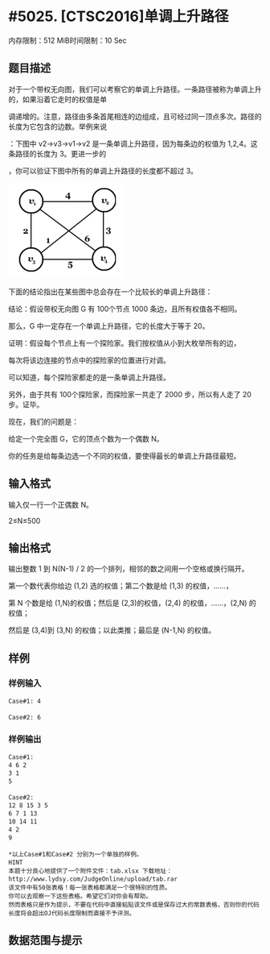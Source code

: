 # #5025. [CTSC2016]单调上升路径

内存限制：512 MiB时间限制：10 Sec

## 题目描述

对于一个带权无向图，我们可以考察它的单调上升路径。一条路径被称为单调上升的，如果沿着它走时的权值是单

调递增的。注意，路径由多条首尾相连的边组成，且可经过同一顶点多次。路径的长度为它包含的边数。举例来说

：下图中 v2&rarr;v3&rarr;v1&rarr;v2 是一条单调上升路径，因为每条边的权值为 1,2,4。这条路径的长度为 3。更进一步的

，你可以验证下图中所有的单调上升路径的长度都不超过 3。

 ![](upload/201709/11.png)

下面的结论指出在某些图中总会存在一个比较长的单调上升路径：

结论：假设带权无向图 G 有 100个节点 1000 条边，且所有权值各不相同。

那么，G 中一定存在一个单调上升路径，它的长度大于等于 20。

证明：假设每个节点上有一个探险家。我们按权值从小到大枚举所有的边，

每次将该边连接的节点中的探险家的位置进行对调。

可以知道，每个探险家都走的是一条单调上升路径。

另外，由于共有 100个探险家，而探险家一共走了 2000 步，所以有人走了 20 步。证毕。

现在，我们的问题是：

给定一个完全图 G，它的顶点个数为一个偶数 N。

你的任务是给每条边选一个不同的权值，要使得最长的单调上升路径最短。

## 输入格式

 输入仅一行一个正偶数 N。

2&le;N&le;500

## 输出格式

 输出整数 1 到 N(N-1) / 2 的一个排列，相邻的数之间用一个空格或换行隔开。

第一个数代表你给边 (1,2) 选的权值；第二个数是给 (1,3) 的权值，&hellip;&hellip;，

第 N 个数是给 (1,N)的权值；然后是 (2,3)的权值，(2,4) 的权值，&hellip;&hellip;，(2,N) 的权值；

然后是 (3,4)到 (3,N) 的权值；以此类推；最后是 (N-1,N) 的权值。

## 样例

### 样例输入

    
    Case#1: 4 
    
    Case#2: 6
    

### 样例输出

    
    Case#1: 
    4 6 2
    3 1
    5
    
    Case#2: 
    12 8 15 3 5
    6 7 1 13
    10 14 11
    4 2
    9
    
    *以上Case#1和Case#2 分别为一个单独的样例。
    HINT
    本题十分良心地提供了一个附件文件：tab.xlsx 下载地址：http://www.lydsy.com/JudgeOnline/upload/tab.rar
    该文件中有50张表格！每一张表格都满足一个很特别的性质。
    你可以去观察一下这些表格。希望它们对你会有帮助。
    然而表格只是作为提示，不要在代码中直接粘贴该文件或是保存过大的常数表格，否则你的代码长度将会超出OJ代码长度限制而直接不予评测。
    
    

## 数据范围与提示
